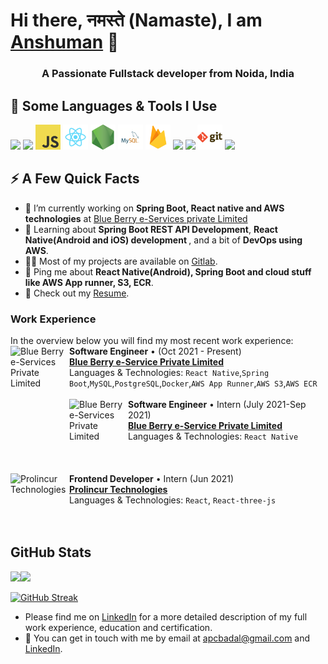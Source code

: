 # Hi there, नमस्ते (Namaste), I am [Anshuman](https://www.linkedin.com/in/apcbadal/) 👋

<h3 align="center">A Passionate Fullstack developer from Noida, India</h3>
<h2>🚀 Some Languages & Tools I Use</h2>
<code><img height="40" src="https://gitlab.com/apcbadal/apcbadal/-/raw/d4c8536da4238fe1b5bea7502c00f67a65eb255c/java.png"></code>
<code><img height="40" src="https://gitlab.com/apcbadal/apcbadal/-/raw/main/spring-boot.png"></code>
<code><img height="40" src="https://raw.githubusercontent.com/github/explore/80688e429a7d4ef2fca1e82350fe8e3517d3494d/topics/javascript/javascript.png"></code>
<code><img height="40" src="https://raw.githubusercontent.com/github/explore/80688e429a7d4ef2fca1e82350fe8e3517d3494d/topics/react/react.png"></code>
<code><img height="40" src="https://raw.githubusercontent.com/github/explore/80688e429a7d4ef2fca1e82350fe8e3517d3494d/topics/nodejs/nodejs.png"></code>
<code><img height="40" src="https://raw.githubusercontent.com/github/explore/80688e429a7d4ef2fca1e82350fe8e3517d3494d/topics/mysql/mysql.png"></code>
<code><img height="40" src="https://raw.githubusercontent.com/github/explore/80688e429a7d4ef2fca1e82350fe8e3517d3494d/topics/firebase/firebase.png"></code>
<code><img height="40" src="https://gitlab.com/apcbadal/apcbadal/-/raw/d918ece825e78b064c9ee02e7fc74a7a4f7c1ba5/docker.png"></code>
<code><img height="40" src="https://gitlab.com/apcbadal/apcbadal/-/raw/main/aws.png"></code>
<code><img height="40" src="https://raw.githubusercontent.com/github/explore/80688e429a7d4ef2fca1e82350fe8e3517d3494d/topics/git/git.png"></code>
<code><img height="40" src="https://gitlab.com/apcbadal/apcbadal/-/raw/main/gitlab.png"></code>
  <h2>⚡️ A Few Quick Facts</h2>
<ul>
<li>🔭 I’m currently working on <strong>Spring Boot, React native and AWS technologies</strong> at <a href="https://www.blueberryeservices.com">Blue Berry e-Services private Limited</a></li>
<li>🧐 Learning about <strong>Spring Boot REST API Development</strong>, <strong>React Native(Android and iOS) development </strong>, and a bit of <strong>DevOps using AWS</strong>.</li>
<li>👨‍💻 Most of my projects are available on <a href="https://gitlab.com/apcbadal">Gitlab</a>.</li>
<li>💬 Ping me about <strong>React Native(Android), Spring Boot and cloud stuff like AWS App runner, S3, ECR</strong>.</li>
<li>📙 Check out my <a href="[https://media-exp1.licdn.com/dms/document/C562DAQFJCAktN_gXIA/profile-treasury-document-pdf-analyzed/0/1639683359800?e=1644231600&v=beta&t=1Rgie0VwgxoWnsxdlFc6vCq9J3skVA5DGlm-CatUF-s](https://firebasestorage.googleapis.com/v0/b/slackanshu.appspot.com/o/Anshuman.pdf?alt=media&token=48c19bc2-5097-42a8-a848-6691376b33ae)">Resume</a>.</li>
</ul>

### Work Experience
In the overview below you will find my most recent work experience:
<br/>
[<img align="left" height="94px" width="94px" alt="Blue Berry e-Services Private Limited" src="https://www.blueberryeservices.com/wp-content/uploads/2021/02/Logo.jpg"/>](https://www.blueberryeservices.com/)
**Software Engineer**  • (Oct 2021 - Present) \
[**Blue Berry e-Service Private Limited**](https://www.blueberryeservices.com/) \
Languages & Technologies: `React Native`,`Spring Boot`,`MySQL`,`PostgreSQL`,`Docker`,`AWS App Runner`,`AWS S3`,`AWS ECR` \
<br/>
[<img align="left" height="94px" width="94px" alt="Blue Berry e-Services Private Limited" src="https://www.blueberryeservices.com/wp-content/uploads/2021/02/Logo.jpg"/>](https://www.blueberryeservices.com/)
**Software Engineer** • Intern (July 2021-Sep 2021)\
[**Blue Berry e-Service Private Limited**](https://www.blueberryeservices.com/)  \
Languages & Technologies: `React Native` \
<br/>
<br/>
<br/>
[<img align="left" height="94px" width="94px" alt="Prolincur Technologies" src="https://media-exp1.licdn.com/dms/image/C510BAQGtPyGGJrQqUA/company-logo_100_100/0/1579066113112?e=1652313600&v=beta&t=EC_CO9i1U3lT1w96s0CeQ0LclhFNPosz7sseYvRI0nU"/>](https://www.prolincur.com/)
**Frontend Developer** • Intern (Jun 2021)\
[**Prolincur Technologies**](https://www.prolincur.com/) \
Languages & Technologies: `React`, `React-three-js` \
<br/>
<br/>
<h2>GitHub Stats</h2>
<a href="https://linkedin.com/in/apcbadal"><img height="137px" src="https://github-readme-stats.vercel.app/api?username=apcbadal&hide_title=true&hide_border=true&show_icons=true&include_all_commits=true&count_private=true&line_height=21&text_color=000&icon_color=000&bg_color=0,ea6161,ffc64d,fffc4d,52fa5a&theme=graywhite" /><!-- wi*quL3fcV --><img height="137px" src="https://github-readme-stats.vercel.app/api/top-langs/?username=apcbadal&hide=html&hide_title=true&hide_border=true&layout=compact&langs_count=6&exclude_repo=comp426,Redventures-Movie-Quotes&text_color=000&icon_color=fff&bg_color=0,52fa5a,4dfcff,c64dff&theme=graywhite" /></a>

[![GitHub Streak](https://github-readme-streak-stats.herokuapp.com/?user=apcbadal&theme=dark)](https://git.io/streak-stats)

- Please find me on [LinkedIn](https://linkedin.com/in/apcbadal) for a more detailed description of my full work experience, education and certification.
- 💬 You can get in touch with me by email at apcbadal@gmail.com and [LinkedIn](https://linkedin.com/in/apcbadal).


